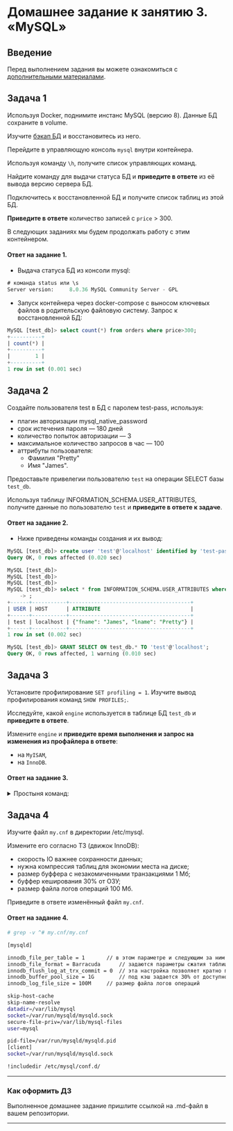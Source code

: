 # Домашнее задание к занятию 3. «MySQL»

## Введение

Перед выполнением задания вы можете ознакомиться с 
[дополнительными материалами](https://github.com/netology-code/virt-homeworks/blob/virt-11/additional/README.md).

## Задача 1

Используя Docker, поднимите инстанс MySQL (версию 8). Данные БД сохраните в volume.

Изучите [бэкап БД](https://github.com/netology-code/virt-homeworks/tree/virt-11/06-db-03-mysql/test_data) и 
восстановитесь из него.

Перейдите в управляющую консоль `mysql` внутри контейнера.

Используя команду `\h`, получите список управляющих команд.

Найдите команду для выдачи статуса БД и **приведите в ответе** из её вывода версию сервера БД.

Подключитесь к восстановленной БД и получите список таблиц из этой БД.

**Приведите в ответе** количество записей с `price` > 300.

В следующих заданиях мы будем продолжать работу с этим контейнером.

#### Ответ на задание 1.

- Выдача статуса БД из консоли mysql:
```SQL
# команда status или \s
Server version:		8.0.36 MySQL Community Server - GPL
```

- Запуск контейнера через docker-compose с выносом ключевых файлов в родительскую файловую систему.
Запрос к восстановленной БД:
```SQL
MySQL [test_db]> select count(*) from orders where price>300;
+----------+
| count(*) |
+----------+
|        1 |
+----------+
1 row in set (0.001 sec)
```

## Задача 2

Создайте пользователя test в БД c паролем test-pass, используя:

- плагин авторизации mysql_native_password
- срок истечения пароля — 180 дней 
- количество попыток авторизации — 3 
- максимальное количество запросов в час — 100
- аттрибуты пользователя:
    - Фамилия "Pretty"
    - Имя "James".

Предоставьте привелегии пользователю `test` на операции SELECT базы `test_db`.
    
Используя таблицу INFORMATION_SCHEMA.USER_ATTRIBUTES, получите данные по пользователю `test` и 
**приведите в ответе к задаче**.

#### Ответ на задание 2.

- Ниже приведены команды создания и их вывод:
```SQL
MySQL [test_db]> create user 'test'@'localhost' identified by 'test-pass' WITH MAX_QUERIES_PER_HOUR 100 password expire interval 180 day failed_login_attempts 3 PASSWORD_LOCK_TIME 1 ATTRIBUTE '{"fname": "James", "lname": "Pretty"}';
Query OK, 0 rows affected (0.020 sec)

MySQL [test_db]> 
MySQL [test_db]> 
MySQL [test_db]> 
MySQL [test_db]> select * from INFORMATION_SCHEMA.USER_ATTRIBUTES where user='test'
    -> ;
+------+-----------+---------------------------------------+
| USER | HOST      | ATTRIBUTE                             |
+------+-----------+---------------------------------------+
| test | localhost | {"fname": "James", "lname": "Pretty"} |
+------+-----------+---------------------------------------+
1 row in set (0.002 sec)

MySQL [test_db]> GRANT SELECT ON test_db.* TO 'test'@'localhost';
Query OK, 0 rows affected, 1 warning (0.010 sec)
```

## Задача 3

Установите профилирование `SET profiling = 1`.
Изучите вывод профилирования команд `SHOW PROFILES;`.

Исследуйте, какой `engine` используется в таблице БД `test_db` и **приведите в ответе**.

Измените `engine` и **приведите время выполнения и запрос на изменения из профайлера в ответе**:
- на `MyISAM`,
- на `InnoDB`.

#### Ответ на задание 3.

<details>

<summary>Простыня команд:</summary>

```SQL
MySQL [test_db]> set profiling=1;
Query OK, 0 rows affected, 1 warning (0.001 sec)

MySQL [test_db]> select engine, table_schema from information_schema.tables where table_schema='test_db';
+--------+--------------+
| ENGINE | TABLE_SCHEMA |
+--------+--------------+
| InnoDB | test_db      |
+--------+--------------+
1 row in set (0.002 sec)

MySQL [test_db]> show tables
    -> ;
+-------------------+
| Tables_in_test_db |
+-------------------+
| orders            |
+-------------------+
1 row in set (0.002 sec)

MySQL [test_db]> alter table orders ENGINE='MyISAM';
Query OK, 5 rows affected (0.053 sec)
Records: 5  Duplicates: 0  Warnings: 0

MySQL [test_db]> select engine, table_schema from information_schema.tables where table_schema='test_db';
+--------+--------------+
| ENGINE | TABLE_SCHEMA |
+--------+--------------+
| MyISAM | test_db      |
+--------+--------------+
1 row in set (0.002 sec)

MySQL [test_db]> alter table orders ENGINE='InnoDB';
Query OK, 5 rows affected (0.064 sec)
Records: 5  Duplicates: 0  Warnings: 0

MySQL [test_db]> select engine, table_schema from information_schema.tables where table_schema='test_db';
+--------+--------------+
| ENGINE | TABLE_SCHEMA |
+--------+--------------+
| InnoDB | test_db      |
+--------+--------------+
1 row in set (0.002 sec)

MySQL [test_db]> show profiles;
+----------+------------+-----------------------------------------------------------------------------------------+
| Query_ID | Duration   | Query                                                                                   |
+----------+------------+-----------------------------------------------------------------------------------------+
|        1 | 0.00141400 | select engine, table_schema from information_schema.tables where table_schema='test_db' |
|        2 | 0.00193125 | show tables                                                                             |
|        3 | 0.05259250 | alter table orders ENGINE='MyISAM'                                                      |
|        4 | 0.00194975 | select engine, table_schema from information_schema.tables where table_schema='test_db' |
|        5 | 0.06547300 | alter table orders ENGINE='InnoDB'                                                      |
|        6 | 0.00156425 | select engine, table_schema from information_schema.tables where table_schema='test_db' |
+----------+------------+-----------------------------------------------------------------------------------------+
6 rows in set, 1 warning (0.001 sec)

MySQL [test_db]> show profile for query 3;
+--------------------------------+----------+
| Status                         | Duration |
+--------------------------------+----------+
| starting                       | 0.000069 |
| Executing hook on transaction  | 0.000005 |
| starting                       | 0.000091 |
| checking permissions           | 0.000008 |
| checking permissions           | 0.000004 |
| init                           | 0.000010 |
| Opening tables                 | 0.000289 |
| setup                          | 0.000083 |
| creating table                 | 0.000892 |
| waiting for handler commit     | 0.000016 |
| waiting for handler commit     | 0.003855 |
| After create                   | 0.000381 |
| System lock                    | 0.000011 |
| copy to tmp table              | 0.000082 |
| waiting for handler commit     | 0.000008 |
| waiting for handler commit     | 0.000009 |
| waiting for handler commit     | 0.000024 |
| rename result table            | 0.000054 |
| waiting for handler commit     | 0.021868 |
| waiting for handler commit     | 0.000018 |
| waiting for handler commit     | 0.002989 |
| waiting for handler commit     | 0.000013 |
| waiting for handler commit     | 0.007461 |
| waiting for handler commit     | 0.000020 |
| waiting for handler commit     | 0.001101 |
| end                            | 0.009592 |
| query end                      | 0.003095 |
| closing tables                 | 0.000019 |
| waiting for handler commit     | 0.000023 |
| freeing items                  | 0.000478 |
| cleaning up                    | 0.000028 |
+--------------------------------+----------+
31 rows in set, 1 warning (0.001 sec)

MySQL [test_db]> show profile for query 5;
+--------------------------------+----------+
| Status                         | Duration |
+--------------------------------+----------+
| starting                       | 0.000066 |
| Executing hook on transaction  | 0.000094 |
| starting                       | 0.000022 |
| checking permissions           | 0.000006 |
| checking permissions           | 0.000005 |
| init                           | 0.000011 |
| Opening tables                 | 0.000214 |
| setup                          | 0.000046 |
| creating table                 | 0.000073 |
| After create                   | 0.028503 |
| System lock                    | 0.000018 |
| copy to tmp table              | 0.000141 |
| rename result table            | 0.000991 |
| waiting for handler commit     | 0.000040 |
| waiting for handler commit     | 0.004666 |
| waiting for handler commit     | 0.000012 |
| waiting for handler commit     | 0.017665 |
| waiting for handler commit     | 0.000018 |
| waiting for handler commit     | 0.003949 |
| waiting for handler commit     | 0.000016 |
| waiting for handler commit     | 0.003579 |
| end                            | 0.000500 |
| query end                      | 0.002851 |
| closing tables                 | 0.000025 |
| waiting for handler commit     | 0.000044 |
| freeing items                  | 0.001690 |
| cleaning up                    | 0.000235 |
+--------------------------------+----------+
27 rows in set, 1 warning (0.001 sec)
```
</details>

## Задача 4 

Изучите файл `my.cnf` в директории /etc/mysql.

Измените его согласно ТЗ (движок InnoDB):

- скорость IO важнее сохранности данных;
- нужна компрессия таблиц для экономии места на диске;
- размер буффера с незакомиченными транзакциями 1 Мб;
- буффер кеширования 30% от ОЗУ;
- размер файла логов операций 100 Мб.

Приведите в ответе изменённый файл `my.cnf`.

#### Ответ на задание 4.

```BASH
# grep -v ^# my.cnf/my.cnf 

[mysqld]

innodb_file_per_table = 1		// в этом параметре и следующим за ним 
innodb_file_format = Barracuda		// задаются параметры сжатия таблиц типа InnoDB
innodb_flush_log_at_trx_commit = 0	// эта настройка позволяет кратно повысить производительность чтения/записи в ущерб сохранности данных
innodb_buffer_pool_size = 1G		// под кэш задается 30% от доступной на сервере оперативной памяти
innodb_log_file_size = 100M		// размер файла логов операций

skip-host-cache
skip-name-resolve
datadir=/var/lib/mysql
socket=/var/run/mysqld/mysqld.sock
secure-file-priv=/var/lib/mysql-files
user=mysql

pid-file=/var/run/mysqld/mysqld.pid
[client]
socket=/var/run/mysqld/mysqld.sock

!includedir /etc/mysql/conf.d/
```
---

### Как оформить ДЗ

Выполненное домашнее задание пришлите ссылкой на .md-файл в вашем репозитории.

---


